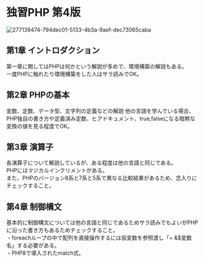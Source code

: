 # 独習PHP 第4版
![277139474-794dec01-5133-4b3a-9aef-dec73065caba](https://github.com/MizukiOkushima/PHP8BeginnerExam/assets/95268598/e063c8dd-f9c5-4830-a1c4-10b66ee9d6d2)

## 第1章 イントロダクション
第一章に関してはPHPは何かという解説が多めで、環境構築の解説もある。<br>
一度PHPに触れたり環境構築をした人はサラ読みでOK。<br>

## 第2章 PHPの基本
変数、定数、データ型、文字列の定義などの解説
他の言語を学んでいる場合、PHP独自の書き方や定義済み定数、ヒアドキュメント、true,falseになる暗黙な変換の値を見る程度でOK。<br>

## 第3章 演算子
各演算子について解説しているが、ある程度は他の言語と同じである。<br>
PHPにはマジカルインクリメントがある。<br>
また、PHPのバージョン8系と7系と5系で異なる比較結果があるため、念入りにチェックすること。<br>

## 第4章 制御構文
基本的に制御構文については他の言語と同じであるためサラ読みでもよいがPHPに沿った書き方もあるためチェックすること。<br>
・foreachループの中で配列を直接操作するには仮変数を参照渡し「= &$変数名」する必要がある。<br>
・PHP8で導入されたmatch式。
